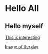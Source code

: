 # Hello All
## Hello myself

[This is interesting](https://techyrushabh.blogspot.com/)

[Image of the day](https://www.google.com/imgres?imgurl=https%3A%2F%2Fwww.apl.com%2FImages%2F2018%2Flogo%2Flogo-apl.svg&imgrefurl=https%3A%2F%2Fwww.apl.com%2F&tbnid=whXfePArWxS3UM&vet=12ahUKEwjEi_DAgqz2AhUC_jgGHZTHA-AQMygAegUIARC3AQ..i&docid=nmV4E2BeHd-a9M&w=800&h=489&q=apl&ved=2ahUKEwjEi_DAgqz2AhUC_jgGHZTHA-AQMygAegUIARC3AQ)
